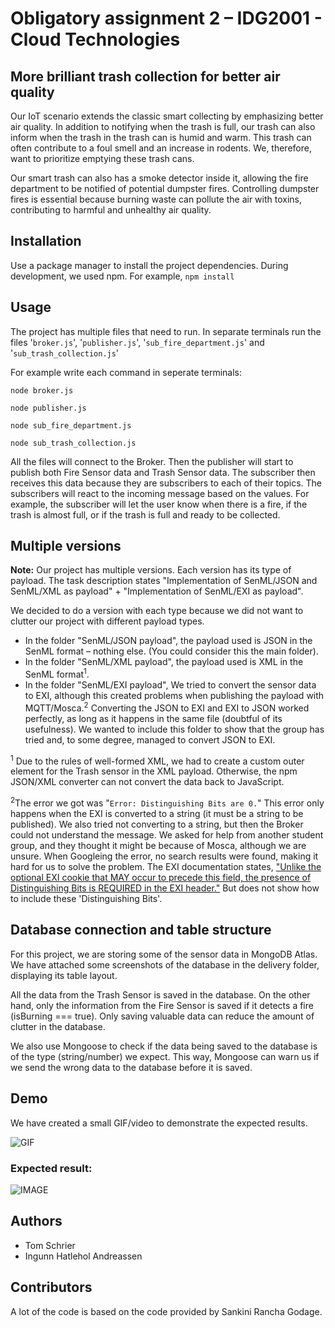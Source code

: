 # Obligatory assignment 2 – IDG2001 - Cloud Technologies

## More brilliant trash collection for better air quality

Our IoT scenario extends the classic smart collecting by emphasizing better air quality. In addition to notifying when the trash is full, our trash can also inform when the trash in the trash can is humid and warm. This trash can often contribute to a foul smell and an increase in rodents. We, therefore, want to prioritize emptying these trash cans.

Our smart trash can also has a smoke detector inside it, allowing the fire department to be notified of potential dumpster fires. Controlling dumpster fires is essential because burning waste can pollute the air with toxins, contributing to harmful and unhealthy air quality.

## Installation
Use a package manager to install the project dependencies. During development, we used npm.
For example, `npm install`

## Usage
The project has multiple files that need to run. In separate terminals run the files '`broker.js`', '`publisher.js`', '`sub_fire_department.js`' and '`sub_trash_collection.js`'

For example write each command in seperate terminals:

`node broker.js`

`node publisher.js`

`node sub_fire_department.js`

`node sub_trash_collection.js`

All the files will connect to the Broker. Then the publisher will start to publish both Fire Sensor data and Trash Sensor data. The subscriber then receives this data because they are subscribers to each of their topics.
The subscribers will react to the incoming message based on the values. For example, the subscriber will let the user know when there is a fire, if the trash is almost full, or if the trash is full and ready to be collected.

## Multiple versions
**Note:** Our project has multiple versions. Each version has its type of payload. The task description states "Implementation of SenML/JSON and SenML/XML as payload" + "Implementation of SenML/EXI as payload".

We decided to do a version with each type because we did not want to clutter our project with different payload types.

-   In the folder "SenML/JSON payload", the payload used is JSON in the SenML format – nothing else. (You could consider this the main folder).
-   In the folder "SenML/XML payload", the payload used is XML in the SenML format<sup>1</sup>.
-   In the folder "SenML/EXI payload", We tried to convert the sensor data to EXI, although this created problems when publishing the payload with MQTT/Mosca.<sup>2</sup> Converting the JSON to EXI and EXI to JSON worked perfectly, as long as it happens in the same file (doubtful of its usefulness). We wanted to include this folder to show that the group has tried and, to some degree, managed to convert JSON to EXI.

<sup>1</sup> Due to the rules of well-formed XML, we had to create a custom outer element for the Trash sensor in the XML payload. Otherwise, the npm JSON/XML converter can not convert the data back to JavaScript.

<sup>2</sup>The error we got was "`Error: Distinguishing Bits are 0.`" This error only happens when the EXI is converted to a string (it must be a string to be published). We also tried not converting to a string, but then the Broker could not understand the message. We asked for help from another student group, and they thought it might be because of Mosca, although we are unsure. When Googleing the error, no search results were found, making it hard for us to solve the problem. The EXI documentation states, ["Unlike the optional EXI cookie that MAY occur to precede this field, the presence of Distinguishing Bits is REQUIRED in the EXI header."](https://www.w3.org/TR/exi/#DistinguishingBits) But does not show how to include these 'Distinguishing Bits'.

## Database connection and table structure
For this project, we are storing some of the sensor data in MongoDB Atlas. We have attached some screenshots of the database in the delivery folder, displaying its table layout.

All the data from the Trash Sensor is saved in the database. On the other hand, only the information from the Fire Sensor is saved if it detects a fire (isBurning === true). Only saving valuable data can reduce the amount of clutter in the database.

We also use Mongoose to check if the data being saved to the database is of the type (string/number) we expect. This way, Mongoose can warn us if we send the wrong data to the database before it is saved.

## Demo
We have created a small GIF/video to demonstrate the expected results.

![GIF]()

### Expected result:
![IMAGE]()

## Authors
- Tom Schrier
- Ingunn Hatlehol Andreassen

## Contributors
A lot of the code is based on the code provided by Sankini Rancha Godage.